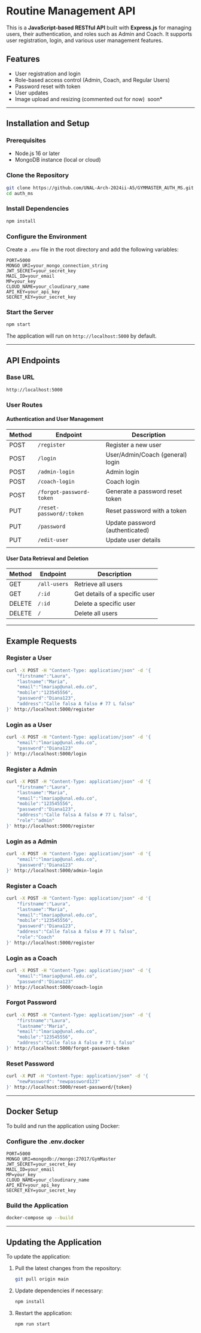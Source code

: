 # Routine Management API

This is a **JavaScript-based RESTful API** built with **Express.js** for managing users, their authentication, and roles such as Admin and Coach. It supports user registration, login, and various user management features.

## Features

- User registration and login
- Role-based access control (Admin, Coach, and Regular Users)
- Password reset with token
- User updates
- Image upload and resizing (commented out for now)  soon\*

---

## **Installation and Setup**

### Prerequisites

- Node.js 16 or later
- MongoDB instance (local or cloud)

### Clone the Repository

```bash
git clone https://github.com/UNAL-Arch-2024ii-A5/GYMMASTER_AUTH_MS.git
cd auth_ms
```

### Install Dependencies

```bash
npm install
```

### Configure the Environment

Create a `.env` file in the root directory and add the following variables:

```env
PORT=5000
MONGO_URI=your_mongo_connection_string
JWT_SECRET=your_secret_key
MAIL_ID=your_email
MP=your_key
CLOUD_NAME=your_cloudinary_name
API_KEY=your_api_key
SECRET_KEY=your_secret_key
```

### Start the Server

```bash
npm start
```

The application will run on `http://localhost:5000` by default.

---

## **API Endpoints**

### **Base URL**

`http://localhost:5000`

### **User Routes**

#### **Authentication and User Management**

| Method | Endpoint                 | Description                      |
| ------ | ------------------------ | -------------------------------- |
| POST   | `/register`              | Register a new user              |
| POST   | `/login`                 | User/Admin/Coach (general) login |
| POST   | `/admin-login`           | Admin login                      |
| POST   | `/coach-login`           | Coach login                      |
| POST   | `/forgot-password-token` | Generate a password reset token  |
| PUT    | `/reset-password/:token` | Reset password with a token      |
| PUT    | `/password`              | Update password (authenticated)  |
| PUT    | `/edit-user`             | Update user details              |
|        |                          |                                  |

#### **User Data Retrieval and Deletion**

| Method | Endpoint     | Description                                                         |
| ------ | ------------ | ------------------------------------------------------------------- |
| GET    | `/all-users` | Retrieve all users                                                  |
| GET    | `/:id`       | Get details of a specific user                                      |
| DELETE | `/:id`       | Delete a specific user                                              |
| DELETE | `/`          | Delete all users                                                    |

---

## **Example Requests**

### **Register a User**

```bash
curl -X POST -H "Content-Type: application/json" -d '{
    "firstname":"Laura",
    "lastname":"Maria",
    "email":"lmariap@unal.edu.co",
    "mobile":"123545556",
    "password":"Diana123",
    "address":"Calle falsa A falso # 77 L falso"
}' http://localhost:5000/register
```

### **Login as a User**

```bash
curl -X POST -H "Content-Type: application/json" -d '{
    "email":"lmariap@unal.edu.co",
    "password":"Diana123"
}' http://localhost:5000/login
```

### **Register a Admin**

```bash
curl -X POST -H "Content-Type: application/json" -d '{
    "firstname":"Laura",
    "lastname":"Maria",
    "email":"lmariap@unal.edu.co",
    "mobile":"123545556",
    "password":"Diana123",
    "address":"Calle falsa A falso # 77 L falso",
    "role":"admin"
}' http://localhost:5000/register
```

### **Login as a Admin**

```bash
curl -X POST -H "Content-Type: application/json" -d '{
    "email":"lmariap@unal.edu.co",
    "password":"Diana123"
}' http://localhost:5000/admin-login
```

### **Register a Coach**

```bash
curl -X POST -H "Content-Type: application/json" -d '{
    "firstname":"Laura",
    "lastname":"Maria",
    "email":"lmariap@unal.edu.co",
    "mobile":"123545556",
    "password":"Diana123",
    "address":"Calle falsa A falso # 77 L falso",
    "role":"Coach"
}' http://localhost:5000/register
```

### **Login as a Coach**

```bash
curl -X POST -H "Content-Type: application/json" -d '{
    "email":"lmariap@unal.edu.co",
    "password":"Diana123"
}' http://localhost:5000/coach-login
```

### **Forgot Password**

```bash
curl -X POST -H "Content-Type: application/json" -d '{
    "firstname":"Laura",
    "lastname":"Maria",
    "email":"lmariap@unal.edu.co",
    "mobile":"123545556",
    "address":"Calle falsa A falso # 77 L falso"
}' http://localhost:5000/forgot-password-token
```

### **Reset Password**

```bash
curl -X PUT -H "Content-Type: application/json" -d '{
    "newPassword": "newpassword123"
}' http://localhost:5000/reset-password/{token}
```

---

## **Docker Setup**

To build and run the application using Docker:

### Configure the .env.docker

```env
PORT=5000
MONGO_URI=mongodb://mongo:27017/GymMaster
JWT_SECRET=your_secret_key
MAIL_ID=your_email
MP=your_key
CLOUD_NAME=your_cloudinary_name
API_KEY=your_api_key
SECRET_KEY=your_secret_key
```


### Build the Application

```bash
docker-compose up --build 
```

---

## **Updating the Application**

To update the application:

1. Pull the latest changes from the repository:
   ```bash
   git pull origin main
   ```
2. Update dependencies if necessary:
   ```bash
   npm install
   ```
3. Restart the application:
   ```bash
   npm run start
   ```

